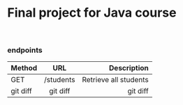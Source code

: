 # Final project for Java course

<br/>


### endpoints
| Method | URL | Description |
| :---         |     :---:      |          ---: |
| GET   | /students     | Retrieve all students    |
| git diff     | git diff       | git diff      |
